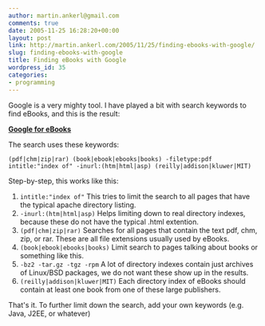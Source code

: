 ```yaml
---
author: martin.ankerl@gmail.com
comments: true
date: 2005-11-25 16:28:20+00:00
layout: post
link: http://martin.ankerl.com/2005/11/25/finding-ebooks-with-google/
slug: finding-ebooks-with-google
title: Finding eBooks with Google
wordpress_id: 35
categories:
- programming
---
```


Google is a very mighty tool. I have played a bit with search keywords to find eBooks, and this is the result:
	
**[Google for eBooks](http://www.google.com/search?safe=off&c2coff=1&q=%28pdf%7Cchm%7Czip%7Crar%29+%28book%7Cebook%7Cebooks%7Cbooks%29+-bz2+-tar.gz+-tgz+-rpm+-filetype%3Apdf+intitle%3A%22index+of%22+-inurl%3A%28htm%7Chtml%7Casp%29+%28reilly%7Caddison%7Ckluwer%7CMIT%29)**

The search uses these keywords:

```
(pdf|chm|zip|rar) (book|ebook|ebooks|books) -filetype:pdf intitle:"index of" -inurl:(htm|html|asp) (reilly|addison|kluwer|MIT)
```

Step-by-step, this works like this:
	
1. `intitle:"index of"` This tries to limit the search to all pages that have the typical apache directory listing.	
1. `-inurl:(htm|html|asp)` Helps limiting down to real directory indexes, because these do not have the typical .html extention.
1. `(pdf|chm|zip|rar)` Searches for all pages that contain the text pdf, chm, zip, or rar. These are all file extensions usually used by eBooks.
1. `(book|ebook|ebooks|books)` Limit search to pages talking about books or something like this.
1. `-bz2 -tar.gz -tgz -rpm` A lot of directory indexes contain just archives of Linux/BSD packages, we do not want these show up in the results.
1. `(reilly|addison|kluwer|MIT)` Each directory index of eBooks should contain at least one book from one of these large publishers.

That's it. To further limit down the search, add your own keywords (e.g. Java, J2EE, or whatever)
